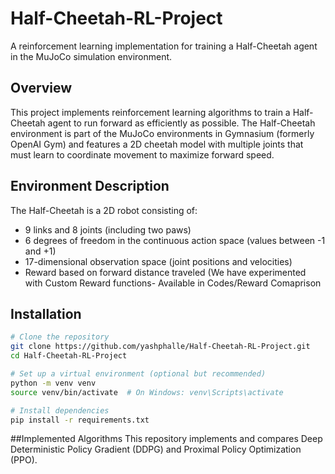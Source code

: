 # Half-Cheetah-RL-Project

A reinforcement learning implementation for training a Half-Cheetah agent in the MuJoCo simulation environment.

## Overview

This project implements reinforcement learning algorithms to train a Half-Cheetah agent to run forward as efficiently as possible. The Half-Cheetah environment is part of the MuJoCo environments in Gymnasium (formerly OpenAI Gym) and features a 2D cheetah model with multiple joints that must learn to coordinate movement to maximize forward speed.

## Environment Description

The Half-Cheetah is a 2D robot consisting of:
- 9 links and 8 joints (including two paws)
- 6 degrees of freedom in the continuous action space (values between -1 and +1)
- 17-dimensional observation space (joint positions and velocities)
- Reward based on forward distance traveled (We have experimented with Custom Reward functions- Available in Codes/Reward Comaprison 

## Installation

```bash
# Clone the repository
git clone https://github.com/yashphalle/Half-Cheetah-RL-Project.git
cd Half-Cheetah-RL-Project

# Set up a virtual environment (optional but recommended)
python -m venv venv
source venv/bin/activate  # On Windows: venv\Scripts\activate

# Install dependencies
pip install -r requirements.txt

```

##Implemented Algorithms
This repository implements and compares Deep Deterministic Policy Gradient (DDPG)
and Proximal Policy Optimization (PPO).

   
